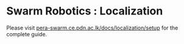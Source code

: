 
# Swarm Robotics : Localization

Please visit [pera-swarm.ce.pdn.ac.lk/docs/localization/setup](https://pera-swarm.ce.pdn.ac.lk/docs/localization/setup) for the complete guide.
